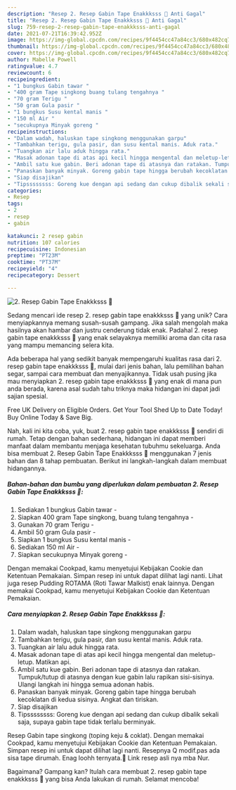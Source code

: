 ```yaml
---
description: "Resep 2. Resep Gabin Tape Enakkksss 🥰 Anti Gagal"
title: "Resep 2. Resep Gabin Tape Enakkksss 🥰 Anti Gagal"
slug: 759-resep-2-resep-gabin-tape-enakkksss-anti-gagal
date: 2021-07-21T16:39:42.952Z
image: https://img-global.cpcdn.com/recipes/9f4454cc47a84cc3/680x482cq70/2-resep-gabin-tape-enakkksss-foto-resep-utama.jpg
thumbnail: https://img-global.cpcdn.com/recipes/9f4454cc47a84cc3/680x482cq70/2-resep-gabin-tape-enakkksss-foto-resep-utama.jpg
cover: https://img-global.cpcdn.com/recipes/9f4454cc47a84cc3/680x482cq70/2-resep-gabin-tape-enakkksss-foto-resep-utama.jpg
author: Mabelle Powell
ratingvalue: 4.7
reviewcount: 6
recipeingredient:
- "1 bungkus Gabin tawar "
- "400 gram Tape singkong buang tulang tengahnya "
- "70 gram Terigu "
- "50 gram Gula pasir "
- "1 bungkus Susu kental manis "
- "150 ml Air "
- "secukupnya Minyak goreng "
recipeinstructions:
- "Dalam wadah, haluskan tape singkong menggunakan garpu"
- "Tambahkan terigu, gula pasir, dan susu kental manis. Aduk rata."
- "Tuangkan air lalu aduk hingga rata."
- "Masak adonan tape di atas api kecil hingga mengental dan meletup-letup. Matikan api."
- "Ambil satu kue gabin. Beri adonan tape di atasnya dan ratakan. Tumpuk/tutup di atasnya dengan kue gabin lalu rapikan sisi-sisinya. Ulangi langkah ini hingga semua adonan habis."
- "Panaskan banyak minyak. Goreng gabin tape hingga berubah kecoklatan di kedua sisinya. Angkat dan tiriskan."
- "Siap disajikan"
- "Tipssssssss: Goreng kue dengan api sedang dan cukup dibalik sekali saja, supaya gabin tape tidak terlalu berminyak."
categories:
- Resep
tags:
- 2
- resep
- gabin

katakunci: 2 resep gabin 
nutrition: 107 calories
recipecuisine: Indonesian
preptime: "PT23M"
cooktime: "PT37M"
recipeyield: "4"
recipecategory: Dessert

---
```



![2. Resep Gabin Tape Enakkksss 🥰](https://img-global.cpcdn.com/recipes/9f4454cc47a84cc3/680x482cq70/2-resep-gabin-tape-enakkksss-foto-resep-utama.jpg)

Sedang mencari ide resep 2. resep gabin tape enakkksss 🥰 yang unik? Cara menyiapkannya memang susah-susah gampang. Jika salah mengolah maka hasilnya akan hambar dan justru cenderung tidak enak. Padahal 2. resep gabin tape enakkksss 🥰 yang enak selayaknya memiliki aroma dan cita rasa yang mampu memancing selera kita.

Ada beberapa hal yang sedikit banyak mempengaruhi kualitas rasa dari 2. resep gabin tape enakkksss 🥰, mulai dari jenis bahan, lalu pemilihan bahan segar, sampai cara membuat dan menyajikannya. Tidak usah pusing jika mau menyiapkan 2. resep gabin tape enakkksss 🥰 yang enak di mana pun anda berada, karena asal sudah tahu triknya maka hidangan ini dapat jadi sajian spesial.

Free UK Delivery on Eligible Orders. Get Your Tool Shed Up to Date Today! Buy Online Today &amp; Save Big.


Nah, kali ini kita coba, yuk, buat 2. resep gabin tape enakkksss 🥰 sendiri di rumah. Tetap dengan bahan sederhana, hidangan ini dapat memberi manfaat dalam membantu menjaga kesehatan tubuhmu sekeluarga. Anda bisa membuat 2. Resep Gabin Tape Enakkksss 🥰 menggunakan 7 jenis bahan dan 8 tahap pembuatan. Berikut ini langkah-langkah dalam membuat hidangannya.

<!--inarticleads1-->

##### Bahan-bahan dan bumbu yang diperlukan dalam pembuatan 2. Resep Gabin Tape Enakkksss 🥰:

1. Sediakan 1 bungkus Gabin tawar -
1. Siapkan 400 gram Tape singkong, buang tulang tengahnya -
1. Gunakan 70 gram Terigu -
1. Ambil 50 gram Gula pasir -
1. Siapkan 1 bungkus Susu kental manis -
1. Sediakan 150 ml Air -
1. Siapkan secukupnya Minyak goreng -


Dengan memakai Cookpad, kamu menyetujui Kebijakan Cookie dan Ketentuan Pemakaian. Simpan resep ini untuk dapat dilihat lagi nanti. Lihat juga resep Pudding ROTAMA (Roti Tawar Malkist) enak lainnya. Dengan memakai Cookpad, kamu menyetujui Kebijakan Cookie dan Ketentuan Pemakaian. 

<!--inarticleads2-->

##### Cara menyiapkan 2. Resep Gabin Tape Enakkksss 🥰:

1. Dalam wadah, haluskan tape singkong menggunakan garpu
1. Tambahkan terigu, gula pasir, dan susu kental manis. Aduk rata.
1. Tuangkan air lalu aduk hingga rata.
1. Masak adonan tape di atas api kecil hingga mengental dan meletup-letup. Matikan api.
1. Ambil satu kue gabin. Beri adonan tape di atasnya dan ratakan. Tumpuk/tutup di atasnya dengan kue gabin lalu rapikan sisi-sisinya. Ulangi langkah ini hingga semua adonan habis.
1. Panaskan banyak minyak. Goreng gabin tape hingga berubah kecoklatan di kedua sisinya. Angkat dan tiriskan.
1. Siap disajikan
1. Tipssssssss: Goreng kue dengan api sedang dan cukup dibalik sekali saja, supaya gabin tape tidak terlalu berminyak.


Resep Gabin tape singkong (toping keju &amp; coklat). Dengan memakai Cookpad, kamu menyetujui Kebijakan Cookie dan Ketentuan Pemakaian. Simpan resep ini untuk dapat dilihat lagi nanti. Resepnya Q modif.pas ada sisa tape dirumah. Enag loohh ternyata.🥰 Link resep asli nya mba Nur. 

Bagaimana? Gampang kan? Itulah cara membuat 2. resep gabin tape enakkksss 🥰 yang bisa Anda lakukan di rumah. Selamat mencoba!

